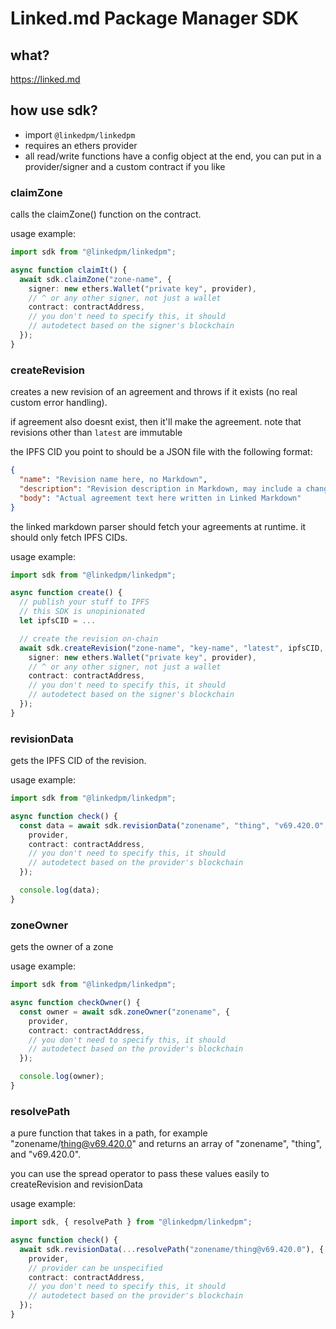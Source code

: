 # Linked.md Package Manager SDK

## what?

https://linked.md

## how use sdk?

- import `@linkedpm/linkedpm`
- requires an ethers provider
- all read/write functions have a config object at the end, you can put in a provider/signer and a custom contract if you like

### claimZone

calls the claimZone() function on the contract.

usage example:

```ts
import sdk from "@linkedpm/linkedpm";

async function claimIt() {
  await sdk.claimZone("zone-name", {
    signer: new ethers.Wallet("private key", provider),
    // ^ or any other signer, not just a wallet
    contract: contractAddress,
    // you don't need to specify this, it should
    // autodetect based on the signer's blockchain
  });
}
```

### createRevision

creates a new revision of an agreement and throws if it exists (no real custom error handling).

if agreement also doesnt exist, then it'll make the agreement. note that revisions other than `latest` are immutable

the IPFS CID you point to should be a JSON file with the following format:

```json
{
  "name": "Revision name here, no Markdown",
  "description": "Revision description in Markdown, may include a changelog\nThat \\n makes a newline",
  "body": "Actual agreement text here written in Linked Markdown"
}
```

the linked markdown parser should fetch your agreements at runtime. it should only fetch IPFS CIDs.

usage example:

```ts
import sdk from "@linkedpm/linkedpm";

async function create() {
  // publish your stuff to IPFS
  // this SDK is unopinionated
  let ipfsCID = ...

  // create the revision on-chain
  await sdk.createRevision("zone-name", "key-name", "latest", ipfsCID, {
    signer: new ethers.Wallet("private key", provider),
    // ^ or any other signer, not just a wallet
    contract: contractAddress,
    // you don't need to specify this, it should
    // autodetect based on the signer's blockchain
  });
}
```

### revisionData

gets the IPFS CID of the revision.

usage example:

```ts
import sdk from "@linkedpm/linkedpm";

async function check() {
  const data = await sdk.revisionData("zonename", "thing", "v69.420.0", {
    provider,
    contract: contractAddress,
    // you don't need to specify this, it should
    // autodetect based on the provider's blockchain
  });

  console.log(data);
}
```

### zoneOwner

gets the owner of a zone

usage example:

```ts
import sdk from "@linkedpm/linkedpm";

async function checkOwner() {
  const owner = await sdk.zoneOwner("zonename", {
    provider,
    contract: contractAddress,
    // you don't need to specify this, it should
    // autodetect based on the provider's blockchain
  });

  console.log(owner);
}
```

### resolvePath

a pure function that takes in a path, for example "zonename/thing@v69.420.0" and returns an array of "zonename", "thing", and "v69.420.0".

you can use the spread operator to pass these values easily to createRevision and revisionData

usage example:

```ts
import sdk, { resolvePath } from "@linkedpm/linkedpm";

async function check() {
  await sdk.revisionData(...resolvePath("zonename/thing@v69.420.0"), {
    provider,
    // provider can be unspecified
    contract: contractAddress,
    // you don't need to specify this, it should
    // autodetect based on the provider's blockchain
  });
}
```
